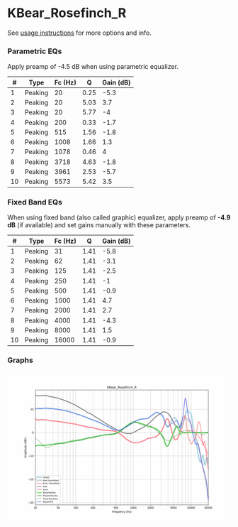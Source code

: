 # KBear_Rosefinch_R
See [usage instructions](https://github.com/jaakkopasanen/AutoEq#usage) for more options and info.

### Parametric EQs
Apply preamp of -4.5 dB when using parametric equalizer.

|   # | Type    |   Fc (Hz) |    Q |   Gain (dB) |
|-----|---------|-----------|------|-------------|
|   1 | Peaking |        20 | 0.25 |        -5.3 |
|   2 | Peaking |        20 | 5.03 |         3.7 |
|   3 | Peaking |        20 | 5.77 |        -4   |
|   4 | Peaking |       200 | 0.33 |        -1.7 |
|   5 | Peaking |       515 | 1.56 |        -1.8 |
|   6 | Peaking |      1008 | 1.66 |         1.3 |
|   7 | Peaking |      1078 | 0.46 |         4   |
|   8 | Peaking |      3718 | 4.63 |        -1.8 |
|   9 | Peaking |      3961 | 2.53 |        -5.7 |
|  10 | Peaking |      5573 | 5.42 |         3.5 |

### Fixed Band EQs
When using fixed band (also called graphic) equalizer, apply preamp of **-4.9 dB** (if available) and set gains manually with these parameters.

|   # | Type    |   Fc (Hz) |    Q |   Gain (dB) |
|-----|---------|-----------|------|-------------|
|   1 | Peaking |        31 | 1.41 |        -5.8 |
|   2 | Peaking |        62 | 1.41 |        -3.1 |
|   3 | Peaking |       125 | 1.41 |        -2.5 |
|   4 | Peaking |       250 | 1.41 |        -1   |
|   5 | Peaking |       500 | 1.41 |        -0.9 |
|   6 | Peaking |      1000 | 1.41 |         4.7 |
|   7 | Peaking |      2000 | 1.41 |         2.7 |
|   8 | Peaking |      4000 | 1.41 |        -4.3 |
|   9 | Peaking |      8000 | 1.41 |         1.5 |
|  10 | Peaking |     16000 | 1.41 |        -0.9 |

### Graphs
![](./KBear_Rosefinch_R.png)
